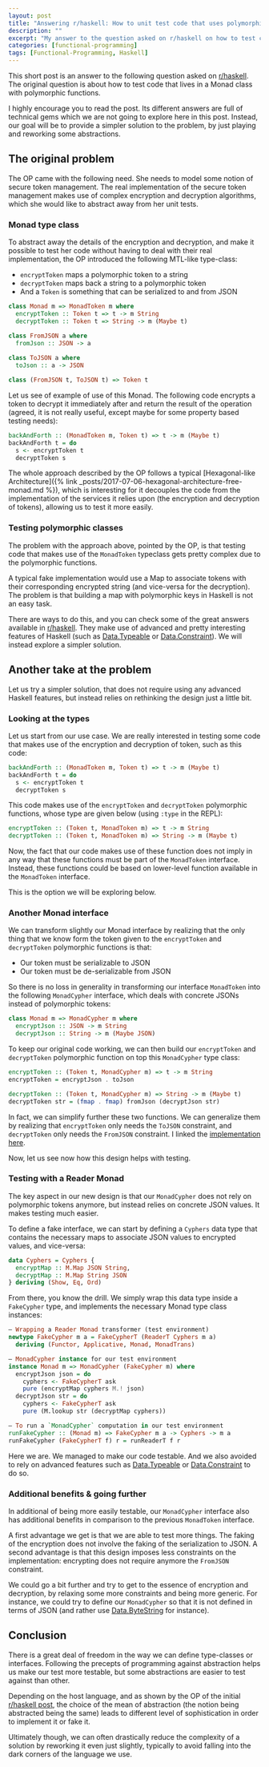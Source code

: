 ```yaml
---
layout: post
title: "Answering r/haskell: How to unit test code that uses polymorphic interfaces?"
description: ""
excerpt: "My answer to the question asked on r/haskell on how to test code that lives in a Monad class with polymorphic functions."
categories: [functional-programming]
tags: [Functional-Programming, Haskell]
---
```


This short post is an answer to the following question asked on [r/haskell](https://www.reddit.com/r/haskell/comments/7gfw3v/how_to_unit_test_code_that_uses_polymorphic/). The original question is about how to test code that lives in a Monad class with polymorphic functions.

I highly encourage you to read the post. Its different answers are full of technical gems which we are not going to explore here in this post. Instead, our goal will be to provide a simpler solution to the problem, by just playing and reworking some abstractions.

## The original problem

The OP came with the following need. She needs to model some notion of secure token management. The real implementation of the secure token management makes use of complex encryption and decryption algorithms, which she would like to abstract away from her unit tests.

### Monad type class

To abstract away the details of the encryption and decryption, and make it possible to test her code without having to deal with their real implementation, the OP introduced the following MTL-like type-class:

* `encryptToken` maps a polymorphic token to a string
* `decryptToken` maps back a string to a polymorphic token
* And a `Token` is something that can be serialized to and from JSON

```haskell
class Monad m => MonadToken m where
  encryptToken :: Token t => t -> m String
  decryptToken :: Token t => String -> m (Maybe t)

class FromJSON a where
  fromJson :: JSON -> a
 
class ToJSON a where
  toJson :: a -> JSON

class (FromJSON t, ToJSON t) => Token t
```

Let us see of example of use of this Monad. The following code encrypts a token to decrypt it immediately after and return the result of the operation (agreed, it is not really useful, except maybe for some property based testing needs):

```haskell
backAndForth :: (MonadToken m, Token t) => t -> m (Maybe t)
backAndForth t = do
  s <- encryptToken t
  decryptToken s
```

The whole approach described by the OP follows a typical [Hexagonal-like Architecture]({% link _posts/2017-07-06-hexagonal-architecture-free-monad.md %}), which is interesting for it decouples the code from the implementation of the services it relies upon (the encryption and decryption of tokens), allowing us to test it more easily.

### Testing polymorphic classes

The problem with the approach above, pointed by the OP, is that testing code that makes use of the `MonadToken` typeclass gets pretty complex due to the polymorphic functions.

A typical fake implementation would use a Map to associate tokens with their corresponding encrypted string (and vice-versa for the decryption). The problem is that building a map with polymorphic keys in Haskell is not an easy task.

There are ways to do this, and you can check some of the great answers available in [r/haskell](https://www.reddit.com/r/haskell/comments/7gfw3v/how_to_unit_test_code_that_uses_polymorphic/). They make use of advanced and pretty interesting features of Haskell (such as [Data.Typeable](https://hackage.haskell.org/package/base-4.10.0.0/docs/Data-Typeable.html) or [Data.Constraint](https://hackage.haskell.org/package/constraints)). We will instead explore a simpler solution.

## Another take at the problem

Let us try a simpler solution, that does not require using any advanced Haskell features, but instead relies on rethinking the design just a little bit.

### Looking at the types

Let us start from our use case. We are really interested in testing some code that makes use of the encryption and decryption of token, such as this code:

```haskell
backAndForth :: (MonadToken m, Token t) => t -> m (Maybe t)
backAndForth t = do
  s <- encryptToken t
  decryptToken s
```

This code makes use of the `encryptToken` and `decryptToken` polymorphic functions, whose type are given below (using `:type` in the REPL):

```haskell
encryptToken :: (Token t, MonadToken m) => t -> m String
decryptToken :: (Token t, MonadToken m) => String -> m (Maybe t)
```

Now, the fact that our code makes use of these function does not imply in any way that these functions must be part of the `MonadToken` interface. Instead, these functions could be based on lower-level function available in the `MonadToken` interface.

This is the option we will be exploring below.

### Another Monad interface

We can transform slightly our Monad interface by realizing that the only thing that we know form the token given to the `encryptToken` and `decryptToken` polymorphic functions is that:

* Our token must be serializable to JSON
* Our token must be de-serializable from JSON

So there is no loss in generality in transforming our interface `MonadToken` into the following `MonadCypher` interface, which deals with concrete JSONs instead of polymorphic tokens:

```haskell
class Monad m => MonadCypher m where
  encryptJson :: JSON -> m String
  decryptJson :: String -> m (Maybe JSON)
```

To keep our original code working, we can then build our `encryptToken` and `decryptToken` polymorphic function on top this `MonadCypher` type class:

```haskell
encryptToken :: (Token t, MonadCypher m) => t -> m String
encryptToken = encryptJson . toJson

decryptToken :: (Token t, MonadCypher m) => String -> m (Maybe t)
decryptToken str = (fmap . fmap) fromJson (decryptJson str)
```

In fact, we can simplify further these two functions. We can generalize them by realizing that `encryptToken` only needs the `ToJSON` constraint, and `decryptToken` only needs the `FromJSON` constraint. I linked the [implementation here](https://gist.github.com/deque-blog/fd2cc916721d49870a2100100872366e).

Now, let us see now how this design helps with testing.

### Testing with a Reader Monad

The key aspect in our new design is that our `MonadCypher` does not rely on polymorphic tokens anymore, but instead relies on concrete JSON values. It makes testing much easier.

To define a fake interface, we can start by defining a `Cyphers` data type that contains the necessary maps to associate JSON values to encrypted values, and vice-versa:

```haskell
data Cyphers = Cyphers {
  encryptMap :: M.Map JSON String,
  decryptMap :: M.Map String JSON
} deriving (Show, Eq, Ord)
```

From there, you know the drill. We simply wrap this data type inside a `FakeCypher` type, and implements the necessary Monad type class instances:

```haskell
— Wrapping a Reader Monad transformer (test environment)
newtype FakeCypher m a = FakeCypherT (ReaderT Cyphers m a)
  deriving (Functor, Applicative, Monad, MonadTrans)

— MonadCypher instance for our test environment
instance Monad m => MonadCypher (FakeCypher m) where
  encryptJson json = do
    cyphers <- FakeCypherT ask
    pure (encryptMap cyphers M.! json)
  decryptJson str = do
    cyphers <- FakeCypherT ask
    pure (M.lookup str (decryptMap cyphers))

— To run a `MonadCypher` computation in our test environment
runFakeCypher :: (Monad m) => FakeCypher m a -> Cyphers -> m a
runFakeCypher (FakeCypherT f) r = runReaderT f r
```

Here we are. We managed to make our code testable. And we also avoided to rely on advanced features such as [Data.Typeable](https://hackage.haskell.org/package/base-4.10.0.0/docs/Data-Typeable.html) or [Data.Constraint](https://hackage.haskell.org/package/constraints) to do so.

### Additional benefits & going further

In additional of being more easily testable, our `MonadCypher` interface also has additional benefits in comparison to the previous `MonadToken` interface.

A first advantage we get is that we are able to test more things. The faking of the encryption does not involve the faking of the serialization to JSON. A second advantage is that this design imposes less constraints on the implementation: encrypting does not require anymore the `FromJSON` constraint.

We could go a bit further and try to get to the essence of encryption and decryption, by relaxing some more constraints and being more generic. For instance, we could try to define our `MonadCypher` so that it is not defined in terms of JSON (and rather use [Data.ByteString](https://hackage.haskell.org/package/bytestring-0.10.8.2/docs/Data-ByteString.html) for instance).

## Conclusion

There is a great deal of freedom in the way we can define type-classes or interfaces. Following the precepts of programming against abstraction helps us make our test more testable, but some abstractions are easier to test against than other.

Depending on the host language, and as shown by the OP of the initial [r/haskell post](https://www.reddit.com/r/haskell/comments/7gfw3v/how_to_unit_test_code_that_uses_polymorphic/), the choice of the mean of abstraction (the notion being abstracted being the same) leads to different level of sophistication in order to implement it or fake it.

Ultimately though, we can often drastically reduce the complexity of a solution by reworking it even just slightly, typically to avoid falling into the dark corners of the language we use.
